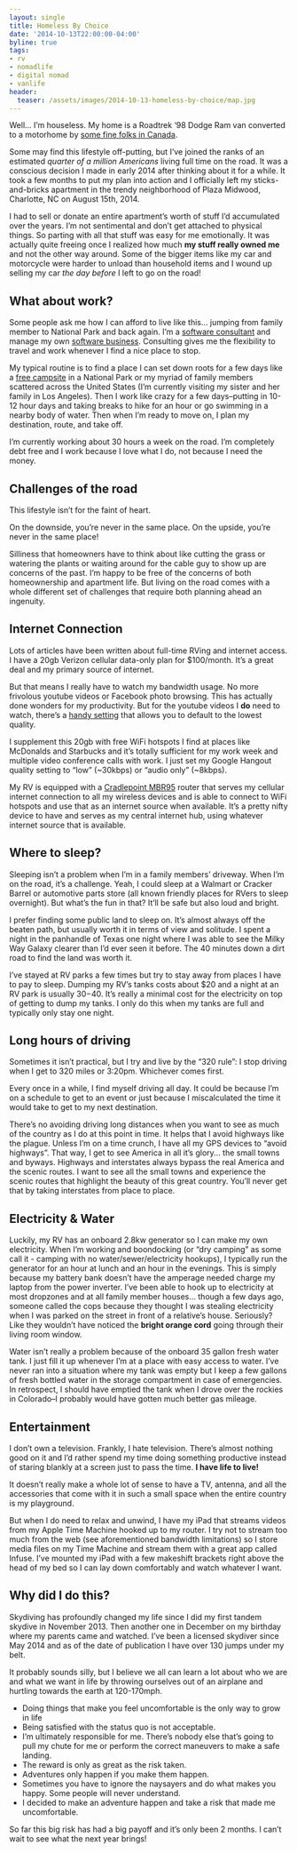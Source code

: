 ```yaml
---
layout: single
title: Homeless By Choice
date: '2014-10-13T22:00:00-04:00'
byline: true
tags:
- rv
- nomadlife
- digital nomad
- vanlife
header:
  teaser: /assets/images/2014-10-13-homeless-by-choice/map.jpg
---
```


Well... I’m houseless. My home is a Roadtrek ‘98 Dodge Ram van converted to a motorhome by [some fine folks in Canada](http://www.roadtrek.com/).

Some may find this lifestyle off-putting, but I’ve joined the ranks of an estimated *quarter of a million Americans* living full time on the road. It was a conscious decision I made in early 2014 after thinking about it for a while. It took a few months to put my plan into action and I officially left my sticks-and-bricks apartment in the trendy neighborhood of Plaza Midwood, Charlotte, NC on August 15th, 2014.

I had to sell or donate an entire apartment’s worth of stuff I’d accumulated over the years. I’m not sentimental and don’t get  attached to physical things. So parting with all that stuff was easy for me emotionally. It was actually quite freeing once I realized how much **my stuff really owned me** and not the other way around. Some of the bigger items like my car and motorcycle were harder to unload than household items and I wound up selling my car *the day before* I left to go on the road!

## What about work?

Some people ask me how I can afford to live like this... jumping from family member to National Park and back again. I’m a [software consultant](http://infinite.red) and manage my own [software business](http://otgapps.io). Consulting gives me the flexibility to travel and work whenever I find a nice place to stop.

My typical routine is to find a place I can set down roots for a few days like a [free campsite](http://www.freecampsites.net) in a National Park or my myriad of family members scattered across the United States (I’m currently visiting my sister and her family in Los Angeles). Then I work like crazy for a few days–putting in 10-12 hour days and taking breaks to hike for an hour or go swimming in a nearby body of water. Then when I’m ready to move on, I plan my destination, route, and take off.

I’m currently working about 30 hours a week on the road. I’m completely debt free and I work because I love what I do, not because I need the money.

## Challenges of the road

This lifestyle isn’t for the faint of heart.

On the downside, you’re never in the same place.
On the upside, you’re never in the same place!

Silliness that homeowners have to think about like cutting the grass or watering the plants or waiting around for the cable guy to show up are concerns of the past. I’m happy to be free of the concerns of both homeownership and apartment life. But living on the road comes with a whole different set of challenges that require both planning ahead an ingenuity.

## Internet Connection

Lots of articles have been written about full-time RVing and internet access. I have a 20gb Verizon cellular data-only plan for $100/month. It’s a great deal and my primary source of internet.

But that means I really have to watch my bandwidth usage. No more frivolous youtube videos or Facebook photo browsing. This has actually done wonders for my productivity. But for the youtube videos I **do** need to watch, there’s a [handy setting](https://support.google.com/youtube/answer/91449?hl=en) that allows you to default to the lowest quality.

I supplement this 20gb with free WiFi hotspots I find at places like McDonalds and Starbucks and it’s totally sufficient for my work week and multiple video conference calls with work. I just set my Google Hangout quality setting to “low” (~30kbps) or “audio only” (~8kbps).

My RV is equipped with a [Cradlepoint MBR95](https://cradlepoint.com/support/mbr95) router that serves my cellular internet connection to all my wireless devices and is able to connect to WiFi hotspots and use that as an internet source when available. It’s a pretty nifty device to have and serves as my central internet hub, using whatever internet source that is available.

## Where to sleep?

Sleeping isn’t a problem when I’m in a family members’ driveway. When I’m on the road, it’s a challenge. Yeah, I could sleep at a Walmart or Cracker Barrel or automotive parts store (all known friendly places for RVers to sleep overnight). But what’s the fun in that? It’ll be safe but also loud and bright.

I prefer finding some public land to sleep on. It’s almost always off the beaten path, but usually worth it in terms of view and solitude. I spent a night in the panhandle of Texas one night where I was able to see the Milky Way Galaxy clearer than I’d ever seen it before. The 40 minutes down a dirt road to find the land was worth it.

I’ve stayed at RV parks a few times but try to stay away from places I have to pay to sleep. Dumping my RV’s tanks costs about $20 and a night at an RV park is usually $30-$40. It’s really a minimal cost for the electricity on top of getting to dump my tanks. I only do this when my tanks are full and typically only stay one night.

## Long hours of driving

Sometimes it isn’t practical, but I try and live by the “320 rule”: I stop driving when I get to 320 miles or 3:20pm. Whichever comes first.

Every once in a while, I find myself driving all day. It could be because I’m on a schedule to get to an event or just because I miscalculated the time it would take to get to my next destination.

There’s no avoiding driving long distances when you want to see as much of the country as I do at this point in time. It helps that I avoid highways like the plague. Unless I’m on a time crunch, I have all my GPS devices to “avoid highways”. That way, I get to see America in all it’s glory... the small towns and byways. Highways and interstates always bypass the real America and the scenic routes. I want to see all the small towns and experience the scenic routes that highlight the beauty of this great country. You’ll never get that by taking interstates from place to place.

## Electricity & Water

Luckily, my RV has an onboard 2.8kw generator so I can make my own electricity. When I’m working and boondocking (or “dry camping” as some call it - camping with no water/sewer/electricity hookups), I typically run the generator for an hour at lunch and an hour in the evenings. This is simply because my battery bank doesn’t have the amperage needed charge my laptop from the power inverter. I’ve been able to hook up to electricity at most dropzones and at all family member houses... though a few days ago, someone called the cops because they thought I was stealing electricity when I was parked on the street in front of a relative’s house. Seriously? Like they wouldn’t have noticed the **bright orange cord** going through their living room window.

Water isn’t really a problem because of the onboard 35 gallon fresh water tank. I just fill it up whenever I’m at a place with easy access to water. I’ve never ran into a situation where my tank was empty but I keep a few gallons of fresh bottled water in the storage compartment in case of emergencies. In retrospect, I should have emptied the tank when I drove over the rockies in Colorado–I probably would have gotten much better gas mileage.

## Entertainment

I don’t own a television. Frankly, I hate television. There’s almost nothing good on it and I’d rather spend my time doing something productive instead of staring blankly at a screen just to pass the time. **I have life to live!**

It doesn’t really make a whole lot of sense to have a TV,  antenna, and all the accessories that come with it in such a small space when the entire country is my playground.

But when I do need to relax and unwind, I have my iPad that streams videos from my Apple Time Machine hooked up to my router. I try not to stream too much from the web (see aforementioned bandwidth limitations) so I store media files on my Time Machine and stream them with a great app called Infuse. I’ve mounted my iPad with a few makeshift brackets right above the head of my bed so I can lay down comfortably and watch whatever I want.

## Why did I do this?

Skydiving has profoundly changed my life since I did my first tandem skydive in November 2013. Then another one in December on my birthday where my parents came and watched. I’ve been a licensed skydiver since May 2014 and as of the date of publication I have over 130 jumps under my belt.

It probably sounds silly, but I believe we all can learn a lot about who we are and what we want in life by throwing ourselves out of an airplane and hurtling towards the earth at 120-170mph.

 - Doing things that make you feel uncomfortable is the only way to grow in life
 - Being satisfied with the status quo is not acceptable.
 - I’m ultimately responsible for me. There’s nobody else that’s going to pull my chute for me or perform the correct maneuvers to make a safe landing.
 - The reward is only as great as the risk taken.
 - Adventures only happen if you make them happen.
 - Sometimes you have to ignore the naysayers and do what makes you happy. Some people will never understand.
 - I decided to make an adventure happen and take a risk that made me uncomfortable.

So far this big risk has had a big payoff and it’s only been 2 months. I can’t wait to see what the next year brings!
